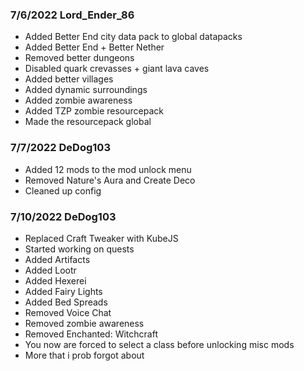### 7/6/2022 Lord_Ender_86
- Added Better End city data pack to global datapacks
- Added Better End + Better Nether
- Removed better dungeons
- Disabled quark crevasses + giant lava caves
- Added better villages
- Added dynamic surroundings
- Added zombie awareness 
- Added TZP zombie resourcepack
- Made the resourcepack global 

### 7/7/2022 DeDog103
- Added 12 mods to the mod unlock menu
- Removed Nature's Aura and Create Deco
- Cleaned up config

### 7/10/2022 DeDog103
- Replaced Craft Tweaker with KubeJS
- Started working on quests
- Added Artifacts
- Added Lootr
- Added Hexerei
- Added Fairy Lights
- Added Bed Spreads
- Removed Voice Chat
- Removed zombie awareness
- Removed Enchanted: Witchcraft
- You now are forced to select a class before unlocking misc mods
- More that i prob forgot about